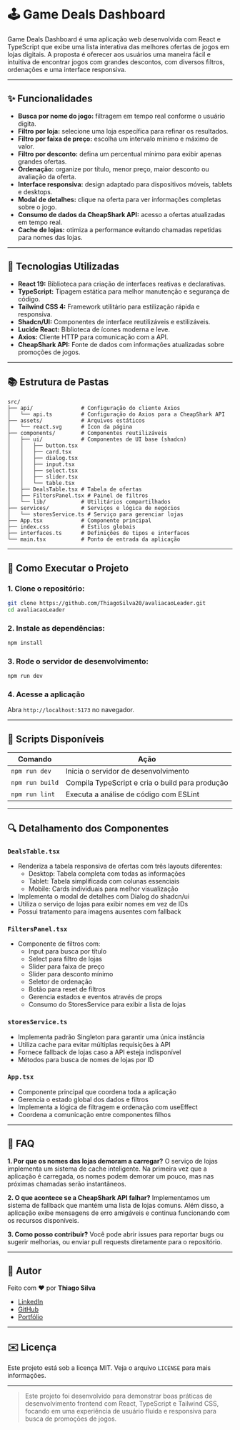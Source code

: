 # 🕹️ Game Deals Dashboard

Game Deals Dashboard é uma aplicação web desenvolvida com React e TypeScript que exibe uma lista interativa das melhores ofertas de jogos em lojas digitais. A proposta é oferecer aos usuários uma maneira fácil e intuitiva de encontrar jogos com grandes descontos, com diversos filtros, ordenações e uma interface responsiva.

---

## ✨ Funcionalidades

* **Busca por nome do jogo:** filtragem em tempo real conforme o usuário digita.
* **Filtro por loja:** selecione uma loja específica para refinar os resultados.
* **Filtro por faixa de preço:** escolha um intervalo mínimo e máximo de valor.
* **Filtro por desconto:** defina um percentual mínimo para exibir apenas grandes ofertas.
* **Ordenação:** organize por título, menor preço, maior desconto ou avaliação da oferta.
* **Interface responsiva:** design adaptado para dispositivos móveis, tablets e desktops.
* **Modal de detalhes:** clique na oferta para ver informações completas sobre o jogo.
* **Consumo de dados da CheapShark API:** acesso a ofertas atualizadas em tempo real.
* **Cache de lojas:** otimiza a performance evitando chamadas repetidas para nomes das lojas.

---

## 🚀 Tecnologias Utilizadas

* **React 19:** Biblioteca para criação de interfaces reativas e declarativas.
* **TypeScript:** Tipagem estática para melhor manutenção e segurança de código.
* **Tailwind CSS 4:** Framework utilitário para estilização rápida e responsiva.
* **Shadcn/UI:** Componentes de interface reutilizáveis e estilizáveis.
* **Lucide React:** Biblioteca de ícones moderna e leve.
* **Axios:** Cliente HTTP para comunicação com a API.
* **CheapShark API:** Fonte de dados com informações atualizadas sobre promoções de jogos.

---

## 📚 Estrutura de Pastas

```
src/
├── api/               # Configuração do cliente Axios
│   └── api.ts         # Configuração do Axios para a CheapShark API
├── assets/            # Arquivos estáticos
│   └── react.svg      # Icon da página
├── components/        # Componentes reutilizáveis
│   ├── ui/            # Componentes de UI base (shadcn)
│   │   ├── button.tsx
│   │   ├── card.tsx
│   │   ├── dialog.tsx
│   │   ├── input.tsx
│   │   ├── select.tsx
│   │   ├── slider.tsx
│   │   └── table.tsx
│   ├── DealsTable.tsx # Tabela de ofertas
│   ├── FiltersPanel.tsx # Painel de filtros
│   └── lib/           # Utilitários compartilhados
├── services/          # Serviços e lógica de negócios
│   └── storesService.ts # Serviço para gerenciar lojas
├── App.tsx            # Componente principal
├── index.css          # Estilos globais
├── interfaces.ts      # Definições de tipos e interfaces
└── main.tsx           # Ponto de entrada da aplicação
```

---

## 🚧 Como Executar o Projeto

### 1. Clone o repositório:

```bash
git clone https://github.com/ThiagoSilva20/avaliacaoLeader.git
cd avaliacaoLeader
```

### 2. Instale as dependências:

```bash
npm install
```

### 3. Rode o servidor de desenvolvimento:

```bash
npm run dev
```

### 4. Acesse a aplicação

Abra `http://localhost:5173` no navegador.

---

## 📃 Scripts Disponíveis

| Comando         | Ação                                   |
| --------------- | -------------------------------------- |
| `npm run dev`   | Inicia o servidor de desenvolvimento   |
| `npm run build` | Compila TypeScript e cria o build para produção |
| `npm run lint`  | Executa a análise de código com ESLint |

---

## 🔍 Detalhamento dos Componentes

### `DealsTable.tsx`

* Renderiza a tabela responsiva de ofertas com três layouts diferentes:
  * Desktop: Tabela completa com todas as informações
  * Tablet: Tabela simplificada com colunas essenciais
  * Mobile: Cards individuais para melhor visualização
* Implementa o modal de detalhes com Dialog do shadcn/ui
* Utiliza o serviço de lojas para exibir nomes em vez de IDs
* Possui tratamento para imagens ausentes com fallback

### `FiltersPanel.tsx`

* Componente de filtros com:
  * Input para busca por título
  * Select para filtro de lojas
  * Slider para faixa de preço
  * Slider para desconto mínimo
  * Seletor de ordenação
  * Botão para reset de filtros
  * Gerencia estados e eventos através de props
  * Consumo do StoresService para exibir a lista de lojas

### `storesService.ts`

* Implementa padrão Singleton para garantir uma única instância
* Utiliza cache para evitar múltiplas requisições à API
* Fornece fallback de lojas caso a API esteja indisponível
* Métodos para busca de nomes de lojas por ID

### `App.tsx`

* Componente principal que coordena toda a aplicação
* Gerencia o estado global dos dados e filtros
* Implementa a lógica de filtragem e ordenação com useEffect
* Coordena a comunicação entre componentes filhos

---

## 💬 FAQ

**1. Por que os nomes das lojas demoram a carregar?**
O serviço de lojas implementa um sistema de cache inteligente. Na primeira vez que a aplicação é carregada, os nomes podem demorar um pouco, mas nas próximas chamadas serão instantâneos.

**2. O que acontece se a CheapShark API falhar?**
Implementamos um sistema de fallback que mantém uma lista de lojas comuns. Além disso, a aplicação exibe mensagens de erro amigáveis e continua funcionando com os recursos disponíveis.

**3. Como posso contribuir?**
Você pode abrir issues para reportar bugs ou sugerir melhorias, ou enviar pull requests diretamente para o repositório.

---

## 👔 Autor

Feito com ❤️ por **Thiago Silva**

* [LinkedIn](https://www.linkedin.com/in/thiago-da-silva-machado)
* [GitHub](https://github.com/ThiagoSilva20)
* [Portfólio](https://thiagosilva-alpha.vercel.app/)

---

## ✉️ Licença

Este projeto está sob a licença MIT. Veja o arquivo `LICENSE` para mais informações.

---

> Este projeto foi desenvolvido para demonstrar boas práticas de desenvolvimento frontend com React, TypeScript e Tailwind CSS, focando em uma experiência de usuário fluida e responsiva para busca de promoções de jogos.
